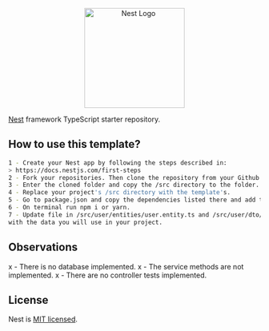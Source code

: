 <p align="center">
  <a href="http://nestjs.com/" target="blank"><img src="https://nestjs.com/img/logo-small.svg" width="200" alt="Nest Logo" /></a>
</p>

[circleci-image]: https://img.shields.io/circleci/build/github/nestjs/nest/master?token=abc123def456
[circleci-url]: https://circleci.com/gh/nestjs/nest

[Nest](https://github.com/nestjs/nest) framework TypeScript starter repository.

## How to use this template?

```bash
1 - Create your Nest app by following the steps described in:
> https://docs.nestjs.com/first-steps
2 - Fork your repositories. Then clone the repository from your Github account.
3 - Enter the cloned folder and copy the /src directory to the folder.
4 - Replace your project's /src directory with the template's.
5 - Go to package.json and copy the dependencies listed there and add them to your project.
6 - On terminal run npm i or yarn.
7 - Update file in /src/user/entities/user.entity.ts and /src/user/dto/create-user.ts
with the data you will use in your project.
```

## Observations

x - There is no database implemented.
x - The service methods are not implemented.
x - There are no controller tests implemented.

## License

Nest is [MIT licensed](LICENSE).
